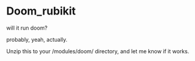 # Doom_rubikit

will it run doom?

probably, yeah, actually.

Unzip this to your /modules/doom/ directory, and let me know if it works.
